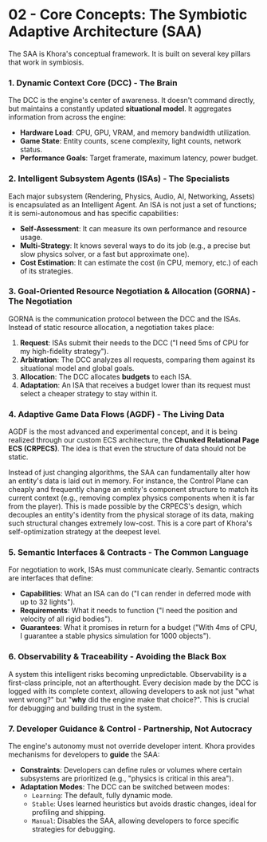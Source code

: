 # 02 - Core Concepts: The Symbiotic Adaptive Architecture (SAA)

The SAA is Khora's conceptual framework. It is built on several key pillars that work in symbiosis.

### 1. Dynamic Context Core (DCC) - The Brain

The DCC is the engine's center of awareness. It doesn't command directly, but maintains a constantly updated **situational model**. It aggregates information from across the engine:
*   **Hardware Load**: CPU, GPU, VRAM, and memory bandwidth utilization.
*   **Game State**: Entity counts, scene complexity, light counts, network status.
*   **Performance Goals**: Target framerate, maximum latency, power budget.

### 2. Intelligent Subsystem Agents (ISAs) - The Specialists

Each major subsystem (Rendering, Physics, Audio, AI, Networking, Assets) is encapsulated as an Intelligent Agent. An ISA is not just a set of functions; it is semi-autonomous and has specific capabilities:
*   **Self-Assessment**: It can measure its own performance and resource usage.
*   **Multi-Strategy**: It knows several ways to do its job (e.g., a precise but slow physics solver, or a fast but approximate one).
*   **Cost Estimation**: It can estimate the cost (in CPU, memory, etc.) of each of its strategies.

### 3. Goal-Oriented Resource Negotiation & Allocation (GORNA) - The Negotiation

GORNA is the communication protocol between the DCC and the ISAs. Instead of static resource allocation, a negotiation takes place:
1.  **Request**: ISAs submit their needs to the DCC ("I need 5ms of CPU for my high-fidelity strategy").
2.  **Arbitration**: The DCC analyzes all requests, comparing them against its situational model and global goals.
3.  **Allocation**: The DCC allocates **budgets** to each ISA.
4.  **Adaptation**: An ISA that receives a budget lower than its request must select a cheaper strategy to stay within it.

### 4. Adaptive Game Data Flows (AGDF) - The Living Data

AGDF is the most advanced and experimental concept, and it is being realized through our custom ECS architecture, the **Chunked Relational Page ECS (CRPECS)**. The idea is that even the structure of data should not be static.

Instead of just changing algorithms, the SAA can fundamentally alter how an entity's data is laid out in memory. For instance, the Control Plane can cheaply and frequently change an entity's component structure to match its current context (e.g., removing complex physics components when it is far from the player). This is made possible by the CRPECS's design, which decouples an entity's identity from the physical storage of its data, making such structural changes extremely low-cost. This is a core part of Khora's self-optimization strategy at the deepest level.

### 5. Semantic Interfaces & Contracts - The Common Language

For negotiation to work, ISAs must communicate clearly. Semantic contracts are interfaces that define:
*   **Capabilities**: What an ISA can do ("I can render in deferred mode with up to 32 lights").
*   **Requirements**: What it needs to function ("I need the position and velocity of all rigid bodies").
*   **Guarantees**: What it promises in return for a budget ("With 4ms of CPU, I guarantee a stable physics simulation for 1000 objects").

### 6. Observability & Traceability - Avoiding the Black Box

A system this intelligent risks becoming unpredictable. Observability is a first-class principle, not an afterthought. Every decision made by the DCC is logged with its complete context, allowing developers to ask not just "what went wrong?" but "**why** did the engine make that choice?". This is crucial for debugging and building trust in the system.

### 7. Developer Guidance & Control - Partnership, Not Autocracy

The engine's autonomy must not override developer intent. Khora provides mechanisms for developers to **guide** the SAA:
*   **Constraints**: Developers can define rules or volumes where certain subsystems are prioritized (e.g., "physics is critical in this area").
*   **Adaptation Modes**: The DCC can be switched between modes:
    *   `Learning`: The default, fully dynamic mode.
    *   `Stable`: Uses learned heuristics but avoids drastic changes, ideal for profiling and shipping.
    *   `Manual`: Disables the SAA, allowing developers to force specific strategies for debugging.